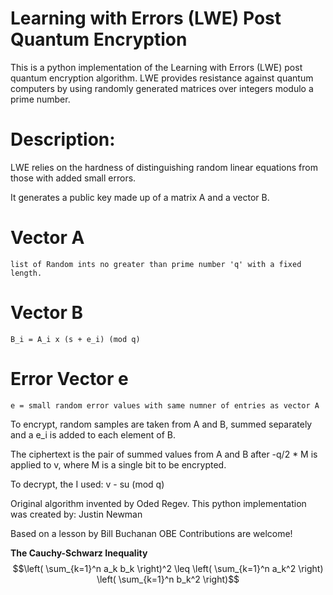 # Learning with Errors (LWE) Post Quantum Encryption
This is a python implementation of the Learning with Errors (LWE) post quantum encryption algorithm. 
LWE provides resistance against quantum computers by using randomly generated matrices over integers modulo a prime number.

# Description:

LWE relies on the hardness of distinguishing random linear equations from those with added small errors. 

It generates a public key made up of a matrix A and a vector B.

# Vector A
`list of Random ints no greater than prime number 'q' with a fixed length.`
# Vector B
`B_i = A_i x (s + e_i) (mod q)`
# Error Vector e
`e = small random error values with same numner of entries as vector A`



To encrypt, random samples are taken from A and B, summed separately and a e_i is added to each element of B. 

The ciphertext is the pair of summed values from A and B after -q/2 * M is applied to v, where M is a single bit to be encrypted.

To decrypt, the I used: v - su (mod q)

Original algorithm invented by Oded Regev.
This python implementation was created by:
Justin Newman

Based on a lesson by Bill Buchanan OBE
Contributions are welcome!

**The Cauchy-Schwarz Inequality**
$$\left( \sum_{k=1}^n a_k b_k \right)^2 \leq \left( \sum_{k=1}^n a_k^2 \right) \left( \sum_{k=1}^n b_k^2 \right)$$

